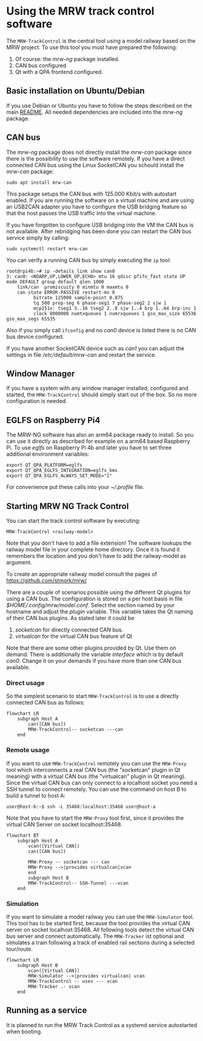 # Using the MRW track control software
The <code>MRW-TrackControl</code> is the central tool using a model railway based on the MRW project. To use this tool you must have prepared the following:
1. Of course: the *mrw-ng* package installed.
2. CAN bus configured
3. Qt with a QPA frontend configured.

## Basic installation on Ubuntu/Debian
If you use Debian or Ubuntu you have to follow the steps described on the main [README](../README.md). All needed dependencies are included into the *mrw-ng* package.

## CAN bus
The *mrw-ng* package does not directly install the *mrw-can* package since there is the possibility to use the software remotely. If you have a direct connected CAN bus using the Linux SocketCAN you schould install the *mrw-can* package:
```
sudo apt install mrw-can
```
This package setups the CAN bus with 125.000 Kbit/s with autostart enabled. If you are running the software on a virtual machine and are using an USB2CAN adapter you have to configure the USB bridging feature
so that the host passes the USB traffic into the virtual machine.

If you have forgotten to configure USB bridging into the VM the CAN bus is not available. After rebridging has been done you can restart the CAN bus service simply by calling:
```
sudo systemctl restart mrw-can
```
You can verify a running CAN bus by simply executing the <code>ip</code> tool:
```
root@rpi4b:~# ip -details link show can0
3: can0: <NOARP,UP,LOWER_UP,ECHO> mtu 16 qdisc pfifo_fast state UP mode DEFAULT group default qlen 1000
    link/can  promiscuity 0 minmtu 0 maxmtu 0
    can state ERROR-PASSIVE restart-ms 0
          bitrate 125000 sample-point 0.875
          tq 500 prop-seg 6 phase-seg1 7 phase-seg2 2 sjw 1
          mcp251x: tseg1 3..16 tseg2 2..8 sjw 1..4 brp 1..64 brp-inc 1
          clock 8000000 numtxqueues 1 numrxqueues 1 gso_max_size 65536 gso_max_segs 65535
```
Also if you simply call <code>ifconfig</code> and no *can0* device is listed there is no CAN bus device configured.

If you have another SocketCAN device such as *can1* you can adjust the settings in file */etc/default/mrw-can* and restart the service.

## Window Manager
If you have a system with any window manager installed, configured and started, the <code>MRW-TrackControl</code> should simply start out of the box. So no more configuration is needed.

## EGLFS on Raspberry Pi4
The MRW-NG software has also an arm64 package ready to install. So you can use it directly as described for example on a arm64 based Raspberry Pi. To use *eglfs* on Raspberry Pi 4b and later you have to set three additional environment variables:
```
export QT_QPA_PLATFORM=eglfs
export QT_QPA_EGLFS_INTEGRATION=eglfs_kms
export QT_QPA_EGLFS_ALWAYS_SET_MODE="1"
```
For convenience put these calls into your *~/.profile* file.

## Starting MRW NG Track Control
You can start the track control software by executing:
```
MRW-TrackControl <railway-model>
```
Note that you don't have to add a file extension! The software lookups the
railway model file in your complete home directory. Once it is found it
remembers the location and you don't have to add the railway-model as
argument.

To create an appropriate railway model consult the pages of https://github.com/stmork/mrw/

There are a couple of scenarios possible using the different Qt plugins for using a CAN bus. The configuration is stored on a per host basis in file *$HOME/.config/mrw/model.conf*. Select the section named by your hostname and adjust the *plugin* variable. This variable takes the Qt naming of their CAN bus plugins. As stated later it could be
1. *socketcan* for directly connected CAN bus.
2. *virtualcan* for the virtual CAN bus feature of Qt

Note that there are some other plugins provided by Qt. Use them on demand.
There is additionally the variable *interface* which is by default *can0*. Change it on your demands if you have more than one CAN bus available.

### Direct usage

So the simplest scenario to start <code>MRW-TrackControl</code> is to use a directly connected CAN bus as follows:

```mermaid
flowchart LR
	subgraph Host A
		can([CAN bus])
		MRW-TrackControl-- socketcan ---can
	end
```

### Remote usage

If you want to use <code>MRW-TrackControl</code> remotely you can use the <code>MRW-Proxy</code> tool which interconnects a real CAN bus (the "socketcan" plugin in Qt meaning) with a virtual CAN bus (the "virtualcan" plugin in Qt meaning). Since the virtual CAN bus can only connect to a localhost socket you need a SSH tunnel to connect remotely. You can use the command on host B to build a tunnel to host A:

```
user@host-b:~$ ssh -L 35468:localhost:35468 user@host-a
```

Note that you have to start the <code>MRW-Proxy</code> tool first, since it provides the virtual CAN Server on socket localhost:35468.

```mermaid
flowchart BT
	subgraph Host A
		vcan([Virtual CAN])
		can([CAN bus])

		MRW-Proxy -- socketcan --- can
		MRW-Proxy -->|provides virtualcan|vcan
		end
		subgraph Host B
		MRW-TrackControl-- SSH-Tunnel ---vcan
	end
```

### Simulation

If you want to simulate a model railway you can use the <code>MRW-Simulator</code> tool. This tool has to be started first, because the tool provides the virtual CAN server on socket  localhost:35468. All following tools detect the virtual CAN bus server and connect automatically. The <code>MRW-Tracker</code> ist optional and simulates a train following a track of enabled rail sections during a selected tour/route.

```mermaid
flowchart LR
	subgraph Host B
		vcan([Virtual CAN])
		MRW-Simulator -->|provides virtualcan| vcan
		MRW-TrackControl -- uses --- vcan
		MRW-Tracker .- vcan
	end
```

## Running as a service
It is planned to run the MRW Track Control as a systemd service autostarted when booting.
